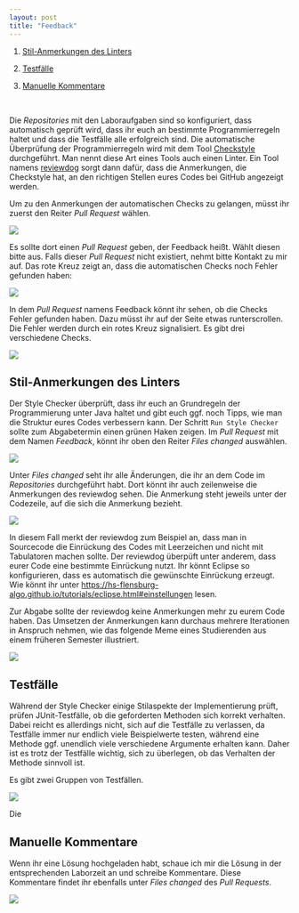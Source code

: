 ```yaml
---
layout: post
title: "Feedback"
---
```


1. [Stil-Anmerkungen des Linters](#stil-anmerkungen-des-linters)

2. [Testfälle](#testfälle)

3. [Manuelle Kommentare](#manuelle-kommentare)

<br/>

Die _Repositories_ mit den Laboraufgaben sind so konfiguriert, dass automatisch geprüft wird, dass ihr euch an bestimmte Programmierregeln haltet und dass die Testfälle alle erfolgreich sind.
Die automatische Überprüfung der Programmierregeln wird mit dem Tool [Checkstyle](https://checkstyle.sourceforge.io) durchgeführt.
Man nennt diese Art eines Tools auch einen Linter.
Ein Tool namens [reviewdog](https://github.com/reviewdog/reviewdog) sorgt dann dafür, dass die Anmerkungen, die Checkstyle hat, an den richtigen Stellen eures Codes bei GitHub angezeigt werden.

Um zu den Anmerkungen der automatischen Checks zu gelangen, müsst ihr zuerst den Reiter _Pull Request_ wählen.

![](images/reviewdog/step1.jpg)

Es sollte dort einen _Pull Request_ geben, der Feedback heißt.
Wählt diesen bitte aus.
Falls dieser _Pull Request_ nicht existiert, nehmt bitte Kontakt zu mir auf.
Das rote Kreuz zeigt an, dass die automatischen Checks noch Fehler gefunden haben:

![](images/reviewdog/step2.jpg)

In dem _Pull Request_ namens Feedback könnt ihr sehen, ob die Checks Fehler gefunden haben.
Dazu müsst ihr auf der Seite etwas runterscrollen.
Die Fehler werden durch ein rotes Kreuz signalisiert.
Es gibt drei verschiedene Checks.

![](images/reviewdog/step3.jpg)


## Stil-Anmerkungen des Linters

Der Style Checker überprüft, dass ihr euch an Grundregeln der Programmierung unter Java haltet und gibt euch ggf. noch Tipps, wie man die Struktur eures Codes verbessern kann.
Der Schritt `Run Style Checker` sollte zum Abgabetermin einen grünen Haken zeigen.
Im _Pull Request_ mit dem Namen _Feedback_, könnt ihr oben den Reiter _Files changed_ auswählen.

![](images/reviewdog/step4.jpg)

Unter _Files changed_ seht ihr alle Änderungen, die ihr an dem Code im _Repositories_ durchgeführt habt.
Dort könnt ihr auch zeilenweise die Anmerkungen des reviewdog sehen.
Die Anmerkung steht jeweils unter der Codezeile, auf die sich die Anmerkung bezieht.

![](images/reviewdog/step5.jpg)

In diesem Fall merkt der reviewdog zum Beispiel an, dass man in Sourcecode die Einrückung des Codes mit Leerzeichen und nicht mit Tabulatoren machen sollte.
Der reviewdog überpüft unter anderem, dass eurer Code eine bestimmte Einrückung nutzt.
Ihr könnt Eclipse so konfigurieren, dass es automatisch die gewünschte Einrückung erzeugt.
Wie könnt ihr unter https://hs-flensburg-algo.github.io/tutorials/eclipse.html#einstellungen lesen.

Zur Abgabe sollte der reviewdog keine Anmerkungen mehr zu eurem Code haben.
Das Umsetzen der Anmerkungen kann durchaus mehrere Iterationen in Anspruch nehmen, wie das folgende Meme eines Studierenden aus einem früheren Semester illustriert.

![](images/reviewdog/meme.jpg)


## Testfälle

Während der Style Checker einige Stilaspekte der Implementierung prüft, prüfen JUnit-Testfälle, ob die geforderten Methoden sich korrekt verhalten.
Dabei reicht es allerdings nicht, sich auf die Testfälle zu verlassen, da Testfälle immer nur endlich viele Beispielwerte testen, während eine Methode ggf. unendlich viele verschiedene Argumente erhalten kann.
Daher ist es trotz der Testfälle wichtig, sich zu überlegen, ob das Verhalten der Methode sinnvoll ist.

Es gibt zwei Gruppen von Testfällen.

![](images/reviewdog/test-case-results.jpg)

Die 



## Manuelle Kommentare


Wenn ihr eine Lösung hochgeladen habt, schaue ich mir die Lösung in der entsprechenden Laborzeit an und schreibe Kommentare.
Diese Kommentare findet ihr ebenfalls unter _Files changed_ des _Pull Requests_.

![](images/reviewdog/manual-comments.png)
